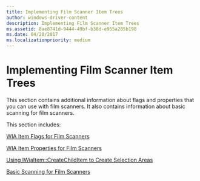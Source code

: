 ```yaml
---
title: Implementing Film Scanner Item Trees
author: windows-driver-content
description: Implementing Film Scanner Item Trees
ms.assetid: 8ae8741d-9444-49bf-b38d-e955a285b198
ms.date: 04/20/2017
ms.localizationpriority: medium
---
```


# Implementing Film Scanner Item Trees





This section contains additional information about flags and properties that you can use with film scanners. It also contains information about basic scanning for film scanners.

This section includes:

[WIA Item Flags for Film Scanners](wia-item-flags-for-film-scanners.md)

[WIA Item Properties for Film Scanners](wia-item-properties-for-film-scanners.md)

[Using IWiaItem::CreateChildItem to Create Selection Areas](using-iwiaitem-createchilditem-to-create-selection-areas.md)

[Basic Scanning for Film Scanners](basic-scanning-for-film-scanners.md)

 

 




